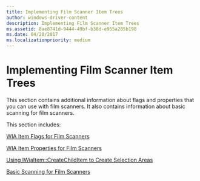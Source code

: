 ```yaml
---
title: Implementing Film Scanner Item Trees
author: windows-driver-content
description: Implementing Film Scanner Item Trees
ms.assetid: 8ae8741d-9444-49bf-b38d-e955a285b198
ms.date: 04/20/2017
ms.localizationpriority: medium
---
```


# Implementing Film Scanner Item Trees





This section contains additional information about flags and properties that you can use with film scanners. It also contains information about basic scanning for film scanners.

This section includes:

[WIA Item Flags for Film Scanners](wia-item-flags-for-film-scanners.md)

[WIA Item Properties for Film Scanners](wia-item-properties-for-film-scanners.md)

[Using IWiaItem::CreateChildItem to Create Selection Areas](using-iwiaitem-createchilditem-to-create-selection-areas.md)

[Basic Scanning for Film Scanners](basic-scanning-for-film-scanners.md)

 

 




